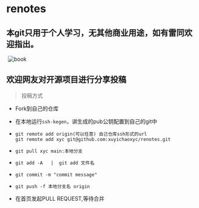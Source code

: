 # renotes

## 本git只用于个人学习，无其他商业用途，如有雷同欢迎指出。 

​														 ![book](asserts/images/书.png)


## 欢迎网友对开源项目进行分享投稿  

> 投稿方式

+ Fork到自己的仓库  

+ 在本地运行```ssh-kegen```，讲生成的pub公钥配置到自己的git中

+ ```git
  git remote add origin(可以任意) 自己仓库ssh形式的url
  git remote add xyc git@github.com:xuyichaoxyc/renotes.git
  ```
+ ```git
  git pull xyc main:本地分支
  ```
+ ```git
  git add -A   |  git add 文件名

+ ```git
  git commit -m "commit message"

+ ```git
  git push -f 本地分支名 origin
  ```

+ 在首页发起PULL REQUEST,等待合并



